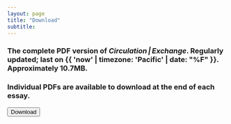 ```yaml
---
layout: page
title: "Download"
subtitle:
---
```

### The complete PDF version of <em>Circulation&thinsp;\|&thinsp;Exchange</em>. Regularly updated; last on {{ 'now' | timezone: 'Pacific' | date: "%F" }}. Approximately 10.7MB.

### Individual PDFs are available to download at the end of each essay.

<a href="assets/pdfs/circexchg_kpalbers.pdf"><input type="submit" value="Download" name="subscribe" id="mc-embedded-subscribe" class="button"></a>
